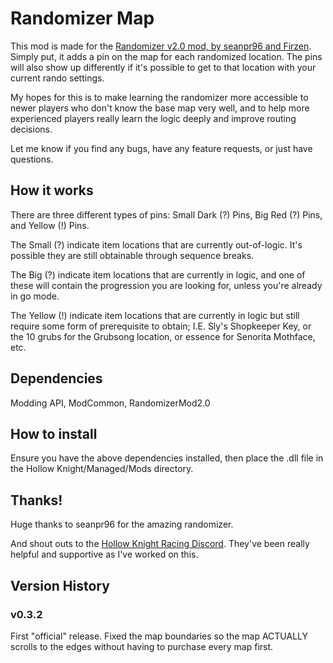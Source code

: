# Randomizer Map

This mod is made for the [Randomizer v2.0 mod, by seanpr96 and Firzen](https://github.com/seanpr96/HollowKnight.RandomizerMod). Simply put, it adds a pin on the map for each randomized location. The pins will also show up differently if it's possible to get to that location with your current rando settings.

My hopes for this is to make learning the randomizer more accessible to newer players who don't know the base map very well, and to help more experienced players really learn the logic deeply and improve routing decisions.

Let me know if you find any bugs, have any feature requests, or just have questions.

## How it works

There are three different types of pins: Small Dark (?) Pins, Big Red (?) Pins, and Yellow (!) Pins.

The Small (?) indicate item locations that are currently out-of-logic. It's possible they are still obtainable through sequence breaks. 

The Big (?) indicate item locations that are currently in logic, and one of these will contain the progression you are looking for, unless you're already in go mode.

The Yellow (!) indicate item locations that are currently in logic but still require some form of prerequisite to obtain; I.E. Sly's Shopkeeper Key, or the 10 grubs for the Grubsong location, or essence for Senorita Mothface, etc.

## Dependencies

Modding API, ModCommon, RandomizerMod2.0

## How to install

Ensure you have the above dependencies installed, then place the .dll file in the Hollow Knight/Managed/Mods directory.

## Thanks!

Huge thanks to seanpr96 for the amazing randomizer.

And shout outs to the [Hollow Knight Racing Discord](https://discord.gg/F3upRRu). They've been really helpful and supportive as I've worked on this.

## Version History

### v0.3.2

First "official" release. Fixed the map boundaries so the map ACTUALLY scrolls to the edges without having to purchase every map first.
